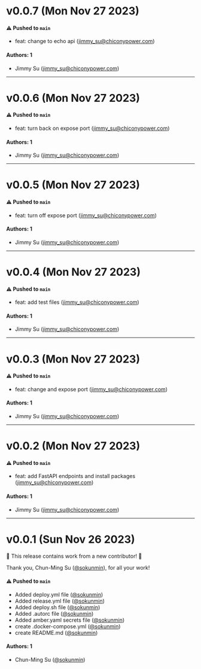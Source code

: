 # v0.0.7 (Mon Nov 27 2023)

#### ⚠️ Pushed to `main`

- feat: change to echo api (jimmy_su@chiconypower.com)

#### Authors: 1

- Jimmy Su (jimmy_su@chiconypower.com)

---

# v0.0.6 (Mon Nov 27 2023)

#### ⚠️ Pushed to `main`

- feat: turn back on expose port (jimmy_su@chiconypower.com)

#### Authors: 1

- Jimmy Su (jimmy_su@chiconypower.com)

---

# v0.0.5 (Mon Nov 27 2023)

#### ⚠️ Pushed to `main`

- feat: turn off expose port (jimmy_su@chiconypower.com)

#### Authors: 1

- Jimmy Su (jimmy_su@chiconypower.com)

---

# v0.0.4 (Mon Nov 27 2023)

#### ⚠️ Pushed to `main`

- feat: add test files (jimmy_su@chiconypower.com)

#### Authors: 1

- Jimmy Su (jimmy_su@chiconypower.com)

---

# v0.0.3 (Mon Nov 27 2023)

#### ⚠️ Pushed to `main`

- feat: change and expose port (jimmy_su@chiconypower.com)

#### Authors: 1

- Jimmy Su (jimmy_su@chiconypower.com)

---

# v0.0.2 (Mon Nov 27 2023)

#### ⚠️ Pushed to `main`

- feat: add FastAPI endpoints and install packages (jimmy_su@chiconypower.com)

#### Authors: 1

- Jimmy Su (jimmy_su@chiconypower.com)

---

# v0.0.1 (Sun Nov 26 2023)

:tada: This release contains work from a new contributor! :tada:

Thank you, Chun-Ming Su ([@sokunmin](https://github.com/sokunmin)), for all your work!

#### ⚠️ Pushed to `main`

- Added deploy.yml file ([@sokunmin](https://github.com/sokunmin))
- Added release.yml file ([@sokunmin](https://github.com/sokunmin))
- Added deploy.sh file ([@sokunmin](https://github.com/sokunmin))
- Added .autorc file ([@sokunmin](https://github.com/sokunmin))
- Added amber.yaml secrets file ([@sokunmin](https://github.com/sokunmin))
- create .docker-compose.yml ([@sokunmin](https://github.com/sokunmin))
- create README.md ([@sokunmin](https://github.com/sokunmin))

#### Authors: 1

- Chun-Ming Su ([@sokunmin](https://github.com/sokunmin))
